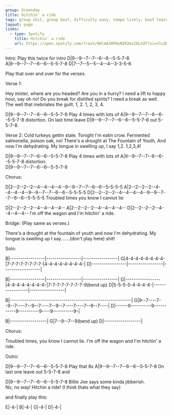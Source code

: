 ```yaml
---
group: Greenday
title: Hitchin' a ride
tags: group shit, group boof, difficulty easy, tempo lively, boof learning, boof priority
layout: page
links:
  - type: Spotify
    title: Hitchin' a ride
    url: https://open.spotify.com/track/6WlmA3HPHuNIR2mxI8LkZF?si=nluZKae3TVOuKEncxSgOwg
---
```


Intro: Play this twice for intro
D|9--9--7--7--6--6--5-5-7-8   
A|9--9--7--7--6--6--5-5-7-8 
D|7--7--5--5--4--4--3-3-5-6   


Play that over and over for the verses.  

Verse 1:
        
Hey mister, where are you headed?
Are you in a hurry?
I need a lift to happy hour, 
say oh no!
Do you break for distilled spirits?
I need a break as well.
The well that inebriates the guilt.
1, 2. 1, 2, 3, 4.

D|9--9--7--7--6--6--5-5-7-8   Play 4 times with lots of 
A|9--9--7--7--6--6--5-5-7-8   distortion. On last time leave
D|9--9--7--7--6--6--5-5-7-8   out 5-5-7-8.


Verse 2:
Cold turkeys gettin stale.
Tonight I'm eatin crow.
Fermented salmonella,
poison oak, no!
There's a drought at The Fountain of Youth,
And now I'm dehydrating.
My tongue in swelling up, I say 
1,2. 1,2,3,4!

D|9--9--7--7--6--6--5-5-7-8   Play 4 times with lots of 
A|9--9--7--7--6--6--5-5-7-8   distortion.       
D|9--9--7--7--6--6--5-5-7-8  


Chorus:

D|2--2--2--2--4--4--4--4--9--9--7--7--6--6--5-5-5-5
A|2--2--2--2--4--4--4--4--9--9--7--7--6--6--5-5-5-5
D|2--2--2--2--4--4--4--4--9--9--7--7--6--6--5-5-5-5
             Troubled times    you know I cannot lie


D|2--2--2--2--4--4--4--4--
A|2--2--2--2--4--4--4--4--
D|2--2--2--2--4--4--4--4--
       I'm off the wagon and I'm hitchin' a ride.

                                                        
Bridge: (Play same as verses.)

There's a drought at the fountain of youth
and now I'm dehydrating.
My tongue is swelling up I say.......(don't play here)
shit!  

Solo: 

B|-----------------|-----------------|-----------------|
G|4-4-4-4-4-4-4-4-|7-7-7-7-7-7-7-7-|4-4-4-4-4-4-4-4-|
D|-----------------|-----------------|------------------|



B|-----------------|-----------------|-----------------|
G|-----------------|4-4-4-4-4-4-4-4-|7-7-7-7-7-7-7-7-9(bend up)
D|5-5-5-5-4-4-4-4-|-----------------|-----------------|



B|-----------------------------------------------------------|
G|9--7----7--9--7----7--9--7----7--9--7----7----7--9--7----|
D|------9----------9-----------9----------9----9----------9-|


B|------------------|
G|7--9--7--9(bend up)
D|------------------|


Chorus:

Troubled times, you know I cannot lie.
I'm off the wagon and I'm hitchin' a ride.

Outro:

D|9--9--7--7--6--6--5-5-7-8      Play that 8x
A|9--9--7--7--6--6--5-5-7-8      On last one leave out 5-5-7-8 and

                                                                       
D|9--9--7--7--6--6--5-5-7-8      Billie Joe says some kinda jibberish.      
   No,     no       way! Hitchin a ride!
   (I think thats what they say)

and finally play this:

E|-4-|
B|-4-|
G|-4-|
D|-4-|



